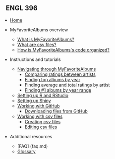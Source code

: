 <!-- _sidebar.md -->

## &nbsp; ENGL 396

* [Home](whatis.md)

* MyFavoriteAlbums overview

  * [What is MyFavoriteAlbums?](whatis.md)
  * [What are csv files?](csvwhatis.md)
  * [How is MyFavoriteAlbums's code organized?](codeorganization.md)
  
* Instructions and tutorials
  
  * [Navigating through MyFavoriteAlbums](navigating.md)
      * [Comparing ratings between artists](comparing.md)
      * [Finding top albums by year](topyear.md)
      * [Finding average and total ratings by artist](avgtotal.md)
      * [Finding #1 albums by year range](topyearrange.md)
  * [Setting up R and RStudio](rrstudio.md)
  * [Setting up Shiny](shiny.md)
  * [Working with GitHub](github.md)
    * [Downloading files from GitHub](github-download.md)
  * [Working with csv files](csv.md)
    * [Creating csv files](csv-create.md)
    * [Editing csv files](csv-edit.md)

* Additional resources
  
  * [FAQ] (faq.md)
  * [Glossary](glossary.md)
